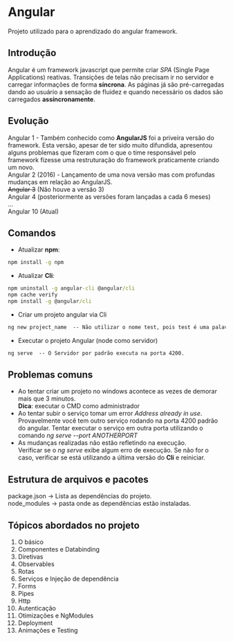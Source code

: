 # Angular
Projeto utilizado para o aprendizado do angular framework.

## Introdução
Angular é um framework javascript que permite criar *SPA* (Single Page Applications) reativas. Transições de telas não precisam ir no servidor e carregar informações de forma **síncrona**. As páginas já são pré-carregadas dando ao usuário a sensação de fluidez e quando necessário os dados são carregados **assíncronamente**.  

## Evolução
Angular 1 - Também conhecido como **AngularJS** foi a priveira versão do framework. Esta versão, apesar de ter sido muito difundida, apresentou alguns problemas que fizeram com o que o time responsável pelo framework fizesse uma restruturação do framework praticamente criando um novo.  
Angular 2 (2016) - Lançamento de uma nova versão mas com profundas mudanças em relação ao AngularJS.  
~~Angular 3~~ (Não houve a versão 3)  
Angular 4 (posteriormente as versões foram lançadas a cada 6 meses)  
...  
Angular 10 (Atual)  

## Comandos

- Atualizar **npm**:  
```cmd
npm install -g npm
```

- Atualizar **Cli**:
```cmd
npm uninstall -g angular-cli @angular/cli  
npm cache verify  
npm install -g @angular/cli  
```

- Criar um projeto angular via Cli
```cmd
ng new project_name  -- Não utilizar o nome test, pois test é uma palavra reservada
```

- Executar o projeto Angular (node como servidor)
```cmd
ng serve  -- O Servidor por padrão executa na porta 4200.
```

## Problemas comuns
- Ao tentar criar um projeto no windows acontece as vezes de demorar mais que 3 minutos.  
**Dica**: executar o CMD como administrador  
- Ao tentar subir o serviço tomar um error *Address already in use*.  
Provavelmente você tem outro serviço rodando na porta 4200 padrão do angular. Tentar executar o serviço em outra porta utilizando o comando *ng serve --port ANOTHERPORT*  
- As mudanças realizadas não estão refletindo na execução.  
Verificar se o *ng serve* exibe algum erro de execução. Se não for o caso, verificar se está utilizando a última versão do **Cli** e reiniciar.

## Estrutura de arquivos e pacotes
package.json -> Lista as dependências do projeto.  
node_modules -> pasta onde as dependências estão instaladas.    

## Tópicos abordados no projeto
1. O básico  
2. Componentes e Databinding  
3. Diretivas  
4. Observables  
5. Rotas  
6. Serviços e Injeção de dependência  
7. Forms  
8. Pipes  
9. Http  
10. Autenticação  
11. Otimizações e NgModules  
12. Deployment  
13. Animações e Testing  



